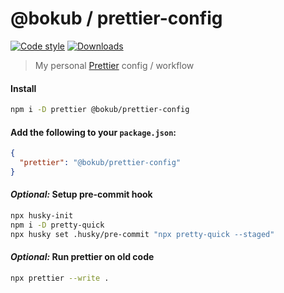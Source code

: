# @bokub / prettier-config

[![Code style][style-src]][style-href]
[![Downloads][downloads-src]][downloads-href]

> My personal [Prettier](https://prettier.io) config / workflow

#### Install

```bash
npm i -D prettier @bokub/prettier-config
```

#### Add the following to your `package.json`:

```json
{
  "prettier": "@bokub/prettier-config"
}
```

#### _Optional:_ Setup pre-commit hook

```bash
npx husky-init
npm i -D pretty-quick
npx husky set .husky/pre-commit "npx pretty-quick --staged"
```

#### _Optional:_ Run prettier on old code

```bash
npx prettier --write .
```

[style-src]: https://flat.badgen.net/badge/code%20style/prettier/ff69b4
[style-href]: https://github.com/prettier/prettier
[downloads-src]: https://flat.badgen.net/npm/dt/@bokub/prettier-config
[downloads-href]: https://www.npmjs.com/package/@bokub/prettier-config
